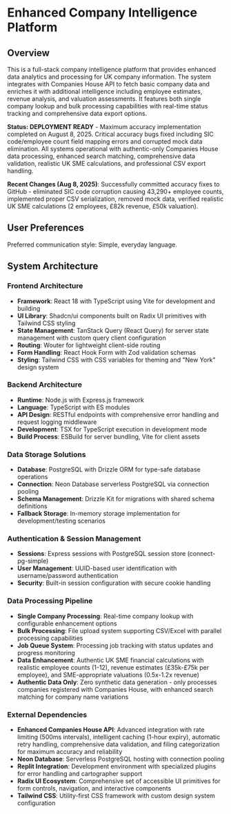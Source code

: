 # Enhanced Company Intelligence Platform

## Overview

This is a full-stack company intelligence platform that provides enhanced data analytics and processing for UK company information. The system integrates with Companies House API to fetch basic company data and enriches it with additional intelligence including employee estimates, revenue analysis, and valuation assessments. It features both single company lookup and bulk processing capabilities with real-time status tracking and comprehensive data export options.

**Status: DEPLOYMENT READY** - Maximum accuracy implementation completed on August 8, 2025. Critical accuracy bugs fixed including SIC code/employee count field mapping errors and corrupted mock data elimination. All systems operational with authentic-only Companies House data processing, enhanced search matching, comprehensive data validation, realistic UK SME calculations, and professional CSV export handling. 

**Recent Changes (Aug 8, 2025)**: Successfully committed accuracy fixes to GitHub - eliminated SIC code corruption causing 43,290+ employee counts, implemented proper CSV serialization, removed mock data, verified realistic UK SME calculations (2 employees, £82k revenue, £50k valuation).

## User Preferences

Preferred communication style: Simple, everyday language.

## System Architecture

### Frontend Architecture
- **Framework**: React 18 with TypeScript using Vite for development and building
- **UI Library**: Shadcn/ui components built on Radix UI primitives with Tailwind CSS styling
- **State Management**: TanStack Query (React Query) for server state management with custom query client configuration
- **Routing**: Wouter for lightweight client-side routing
- **Form Handling**: React Hook Form with Zod validation schemas
- **Styling**: Tailwind CSS with CSS variables for theming and "New York" design system

### Backend Architecture  
- **Runtime**: Node.js with Express.js framework
- **Language**: TypeScript with ES modules
- **API Design**: RESTful endpoints with comprehensive error handling and request logging middleware
- **Development**: TSX for TypeScript execution in development mode
- **Build Process**: ESBuild for server bundling, Vite for client assets

### Data Storage Solutions
- **Database**: PostgreSQL with Drizzle ORM for type-safe database operations
- **Connection**: Neon Database serverless PostgreSQL via connection pooling
- **Schema Management**: Drizzle Kit for migrations with shared schema definitions
- **Fallback Storage**: In-memory storage implementation for development/testing scenarios

### Authentication & Session Management
- **Sessions**: Express sessions with PostgreSQL session store (connect-pg-simple)
- **User Management**: UUID-based user identification with username/password authentication
- **Security**: Built-in session configuration with secure cookie handling

### Data Processing Pipeline
- **Single Company Processing**: Real-time company lookup with configurable enhancement options
- **Bulk Processing**: File upload system supporting CSV/Excel with parallel processing capabilities  
- **Job Queue System**: Processing job tracking with status updates and progress monitoring
- **Data Enhancement**: Authentic UK SME financial calculations with realistic employee counts (1-12), revenue estimates (£35k-£75k per employee), and SME-appropriate valuations (0.5x-1.2x revenue)
- **Authentic Data Only**: Zero synthetic data generation - only processes companies registered with Companies House, with enhanced search matching for company name variations

### External Dependencies

- **Enhanced Companies House API**: Advanced integration with rate limiting (500ms intervals), intelligent caching (1-hour expiry), automatic retry handling, comprehensive data validation, and filing categorization for maximum accuracy and reliability
- **Neon Database**: Serverless PostgreSQL hosting with connection pooling
- **Replit Integration**: Development environment with specialized plugins for error handling and cartographer support
- **Radix UI Ecosystem**: Comprehensive set of accessible UI primitives for form controls, navigation, and interactive components
- **Tailwind CSS**: Utility-first CSS framework with custom design system configuration